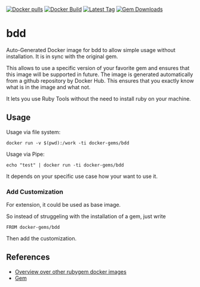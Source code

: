 [![Docker pulls](https://img.shields.io/docker/pulls/rubygem/bdd.svg)](https://hub.docker.com/r/rubygem/bdd/)
[![Docker Build](https://img.shields.io/docker/automated/rubygem/bdd.svg)](https://hub.docker.com/r/rubygem/bdd/)
[![Latest Tag](https://img.shields.io/github/tag/docker-rubygem/bdd.svg)](https://hub.docker.com/r/rubygem/bdd/)
[![Gem Downloads](https://img.shields.io/gem/dt/bdd.svg)](https://rubygems.org/gems/bdd/)
# bdd

Auto-Generated Docker image for bdd to allow simple usage without installation.
It is in sync with the original gem.

This allows to use a specific version of your favorite gem and ensures that this image will be supported in future.
The image is generated automatically from a github repository by Docker Hub.
This ensures that you exactly know what is in the image and what not.

It lets you use Ruby Tools without the need to install ruby on your machine.

## Usage

Usage via file system:

`docker run -v $(pwd):/work -ti docker-gems/bdd`

Usage via Pipe:

`echo "test" | docker run -ti docker-gems/bdd`

It depends on your specific use case how your want to use it.

### Add Customization

For extension, it could be used as base image.

So instead of struggeling with the installation of a gem, just write

`FROM docker-gems/bdd`

Then add the customization.

## References

 - [Overview over other rubygem docker images](https://github.com/thinkbot/docker-rubygem)
 - [Gem](https://rubygems.org/gems/bdd/)
